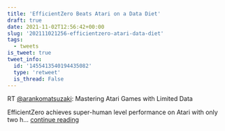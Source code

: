 ```yaml
---
title: 'EfficientZero Beats Atari on a Data Diet'
draft: true
date: 2021-11-02T12:56:42+00:00
slug: '202111021256-efficientzero-atari-data-diet'
tags:
  - tweets
is_tweet: true
tweet_info:
  id: '1455413540194435082'
  type: 'retweet'
  is_thread: False
---
```




RT [@arankomatsuzaki](https://x.com/arankomatsuzaki): Mastering Atari Games with Limited Data

EfficientZero achieves super-human level performance on Atari with only two h… [continue reading](https://x.com/sytelus/status/1455413540194435082)
